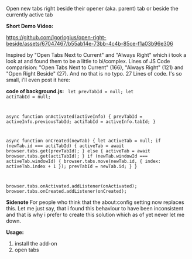 Open new tabs right beside their opener (aka. parent) tab or beside the currently active tab

<b>Short Demo Video:</b>

https://github.com/igorlogius/open-right-beside/assets/67047467/b55ab14e-73bb-4c4b-85ce-f1a03b96e306

Inspired by  "Open Tabs Next to Current" and "Always Right"
which i took a look at and found them to be a little to bi/complex. Lines of JS Code comparision:
"Open Tabs Next to Current" (166), "Always Right"  (121) and "Open Right Beside" (27). And no that is no typo. 27 Lines of code. I's so small, i'll even post it here:

<b>code of background.js:</b>
<code>
let prevTabId = null;
let actiTabId = null;

async function onActivated(activeInfo) {
    prevTabId = activeInfo.previousTabId;
    actiTabId = activeInfo.tabId;
}

async function onCreated(newTab) {
    let activeTab = null;
    if (newTab.id === actiTabId) {
        activeTab = await browser.tabs.get(prevTabId);
    } else {
        activeTab = await browser.tabs.get(actiTabId);
    }
    if (newTab.windowId === activeTab.windowId) {
        browser.tabs.move(newTab.id, {
            index: activeTab.index + 1
        });
        prevTabId = newTab.id;
    }
}

browser.tabs.onActivated.addListener(onActivated);
browser.tabs.onCreated.addListener(onCreated);
</code>

<b>Sidenote</b>
For people who think that the about:config setting now replaces this.
Let me just say, that i found this behaviour to have been inconsistent and that is why i prefer to create this solution which as of yet never let me down.

<b>Usage:</b>
<ol>
	<li>install the add-on </li>
	<li>open tabs</li>
</ol>
